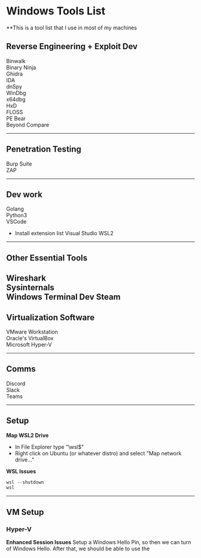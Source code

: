 # Windows Tools List
**This is a tool list that I use in most of my machines  
  
## Reverse Engineering + Exploit Dev  
Binwalk  
Binary Ninja  
Ghidra  
IDA  
dnSpy  
WinDbg  
x64dbg  
HxD  
FLOSS  
PE Bear  
Beyond Compare  

------
  
## Penetration Testing
Burp Suite  
ZAP  

------
  
## Dev work
Golang  
Python3  
VSCode
- Install extension list
Visual Studio
WSL2  

------

## Other Essential Tools
Wireshark  
Sysinternals  
Windows Terminal Dev
Steam  
------

## Virtualization Software
VMware Workstation  
Oracle's VirtualBox  
Microsoft Hyper-V  

------

## Comms
Discord  
Slack  
Teams  

------
  
## Setup
**Map WSL2 Drive**  
- In File Explorer type "\\wsl$"  
- Right click on Ubuntu (or whatever distro) and select "Map network drive..."  
  
**WSL Issues**
```powershell
wsl --shutdown
wsl
```  

------
  
## VM Setup  
### Hyper-V  
**Enhanced Session Issues**
Setup a Windows Hello Pin, so then we can turn of Windows Hello. 
After that, we should be able to use the  
